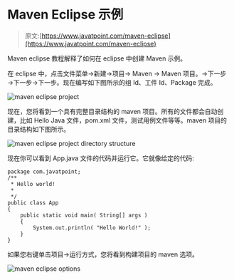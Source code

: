 # Maven Eclipse 示例

> 原文:[https://www.javatpoint.com/maven-eclipse](https://www.javatpoint.com/maven-eclipse)

Maven eclipse 教程解释了如何在 eclipse 中创建 Maven 示例。

在 eclipse 中，点击文件菜单→新建→项目→ Maven → Maven 项目。→下一步→下一步→下一步。现在编写如下图所示的组 Id、工件 Id、Package 完成。

![maven eclipse project](../Images/8cb352496f7d81f4761b4f1a26f30c93.png)

现在，您将看到一个具有完整目录结构的 maven 项目。所有的文件都会自动创建，比如 Hello Java 文件，pom.xml 文件，测试用例文件等等。maven 项目的目录结构如下图所示。

![maven eclipse project directory structure](../Images/4d9b7415a41d9497dc62f34e59a450d0.png)

现在你可以看到 App.java 文件的代码并运行它。它就像给定的代码:

```
package com.javatpoint;
/**
 * Hello world!
 *
 */
public class App 
{
    public static void main( String[] args )
    {
        System.out.println( "Hello World!" );
    }
}

```

如果您右键单击项目→运行方式，您将看到构建项目的 maven 选项。

![maven eclipse options](../Images/9ae36c38138c7dba3cb61016709ff3e7.png)